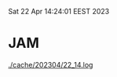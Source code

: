 Sat 22 Apr 14:24:01 EEST 2023
# JAM
<a href='./cache/202304/22_14.log'>./cache/202304/22_14.log</a>
